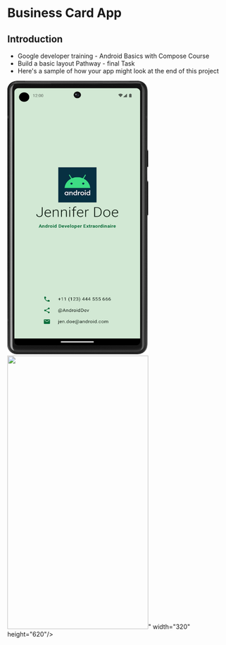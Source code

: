 # Business Card App

## Introduction
- Google developer training - Android Basics with Compose Course
- Build a basic layout Pathway - final Task 
- Here's a sample of how your app might look at the end of this project


<p align="left">  <img src="https://github.com/Sajeewamalith/Business_Card/blob/master/endResult.png"  width="320" height="620"/> 
 <img src=" <img src="https://github.com/Sajeewamalith/Business_Card/blob/master/endResult.png"  width="320" height="620"/>"  width="320" height="620"/></p>
